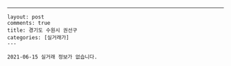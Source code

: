 ---
    layout: post
    comments: true
    title: 경기도 수원시 권선구
    categories: [실거래가]
    ---

    2021-06-15 실거래 정보가 없습니다.

    